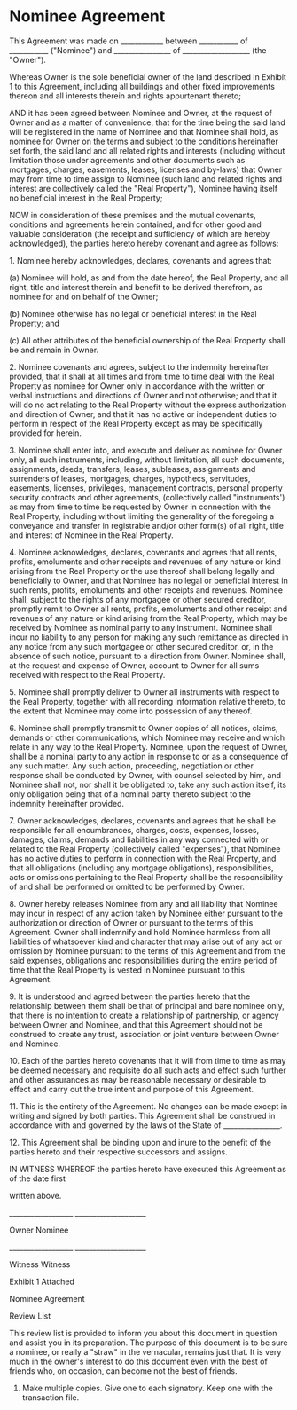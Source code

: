 # Nominee Agreement

This Agreement was made on \_\_\_\_\_\_\_\_\_\_\_\_ between
\_\_\_\_\_\_\_\_\_\_\_ of \_\_\_\_\_\_\_\_\_\_\_ (\"Nominee\") and
\_\_\_\_\_\_\_\_\_\_\_\_\_\_\_\_ of
\_\_\_\_\_\_\_\_\_\_\_\_\_\_\_\_\_\_\_ (the \"Owner\").

Whereas Owner is the sole beneficial owner of the land described in
Exhibit 1 to this Agreement, including all buildings and other fixed
improvements thereon and all interests therein and rights appurtenant
thereto;

AND it has been agreed between Nominee and Owner, at the request of
Owner and as a matter of convenience, that for the time being the said
land will be registered in the name of Nominee and that Nominee shall
hold, as nominee for Owner on the terms and subject to the conditions
hereinafter set forth, the said land and all related rights and
interests (including without limitation those under agreements and other
documents such as mortgages, charges, easements, leases, licenses and
by-laws) that Owner may from time to time assign to Nominee (such land
and related rights and interest are collectively called the \"Real
Property\"), Nominee having itself no beneficial interest in the Real
Property;

NOW in consideration of these premises and the mutual covenants,
conditions and agreements herein contained, and for other good and
valuable consideration (the receipt and sufficiency of which are hereby
acknowledged), the parties hereto hereby covenant and agree as follows:

1\. Nominee hereby acknowledges, declares, covenants and agrees that:

\(a\) Nominee will hold, as and from the date hereof, the Real Property,
and all right, title and interest therein and benefit to be derived
therefrom, as nominee for and on behalf of the Owner;

\(b\) Nominee otherwise has no legal or beneficial interest in the Real
Property; and

\(c\) All other attributes of the beneficial ownership of the Real
Property shall be and remain in Owner.

2\. Nominee covenants and agrees, subject to the indemnity hereinafter
provided, that it shall at all times and from time to time deal with the
Real Property as nominee for Owner only in accordance with the written
or verbal instructions and directions of Owner and not otherwise; and
that it will do no act relating to the Real Property without the express
authorization and direction of Owner, and that it has no active or
independent duties to perform in respect of the Real Property except as
may be specifically provided for herein.

3\. Nominee shall enter into, and execute and deliver as nominee for
Owner only, all such instruments, including, without limitation, all
such documents, assignments, deeds, transfers, leases, subleases,
assignments and surrenders of leases, mortgages, charges, hypothecs,
servitudes, easements, licenses, privileges, management contracts,
personal property security contracts and other agreements, (collectively
called \"instruments\') as may from time to time be requested by Owner
in connection with the Real Property, including without limiting the
generality of the foregoing a conveyance and transfer in registrable
and/or other form(s) of all right, title and interest of Nominee in the
Real Property.

4\. Nominee acknowledges, declares, covenants and agrees that all rents,
profits, emoluments and other receipts and revenues of any nature or
kind arising from the Real Property or the use thereof shall belong
legally and beneficially to Owner, and that Nominee has no legal or
beneficial interest in such rents, profits, emoluments and other
receipts and revenues. Nominee shall, subject to the rights of any
mortgagee or other secured creditor, promptly remit to Owner all rents,
profits, emoluments and other receipt and revenues of any nature or kind
arising from the Real Property, which may be received by Nominee as
nominal party to any instrument. Nominee shall incur no liability to any
person for making any such remittance as directed in any notice from any
such mortgagee or other secured creditor, or, in the absence of such
notice, pursuant to a direction from Owner. Nominee shall, at the
request and expense of Owner, account to Owner for all sums received
with respect to the Real Property.

5\. Nominee shall promptly deliver to Owner all instruments with respect
to the Real Property, together with all recording information relative
thereto, to the extent that Nominee may come into possession of any
thereof.

6\. Nominee shall promptly transmit to Owner copies of all notices,
claims, demands or other communications, which Nominee may receive and
which relate in any way to the Real Property. Nominee, upon the request
of Owner, shall be a nominal party to any action in response to or as a
consequence of any such matter. Any such action, proceeding, negotiation
or other response shall be conducted by Owner, with counsel selected by
him, and Nominee shall not, nor shall it be obligated to, take any such
action itself, its only obligation being that of a nominal party thereto
subject to the indemnity hereinafter provided.

7\. Owner acknowledges, declares, covenants and agrees that he shall be
responsible for all encumbrances, charges, costs, expenses, losses,
damages, claims, demands and liabilities in any way connected with or
related to the Real Property (collectively called \"expenses\"), that
Nominee has no active duties to perform in connection with the Real
Property, and that all obligations (including any mortgage obligations),
responsibilities, acts or omissions pertaining to the Real Property
shall be the responsibility of and shall be performed or omitted to be
performed by Owner.

8\. Owner hereby releases Nominee from any and all liability that
Nominee may incur in respect of any action taken by Nominee either
pursuant to the authorization or direction of Owner or pursuant to the
terms of this Agreement. Owner shall indemnify and hold Nominee harmless
from all liabilities of whatsoever kind and character that may arise out
of any act or omission by Nominee pursuant to the terms of this
Agreement and from the said expenses, obligations and responsibilities
during the entire period of time that the Real Property is vested in
Nominee pursuant to this Agreement.

9\. It is understood and agreed between the parties hereto that the
relationship between them shall be that of principal and bare nominee
only, that there is no intention to create a relationship of
partnership, or agency between Owner and Nominee, and that this
Agreement should not be construed to create any trust, association or
joint venture between Owner and Nominee.

10\. Each of the parties hereto covenants that it will from time to time
as may be deemed necessary and requisite do all such acts and effect
such further and other assurances as may be reasonable necessary or
desirable to effect and carry out the true intent and purpose of this
Agreement.

11\. This is the entirety of the Agreement. No changes can be made
except in writing and signed by both parties. This Agreement shall be
construed in accordance with and governed by the laws of the State of
\_\_\_\_\_\_\_\_\_\_\_\_\_\_\_\_.

12\. This Agreement shall be binding upon and inure to the benefit of
the parties hereto and their respective successors and assigns.

IN WITNESS WHEREOF the parties hereto have executed this Agreement as of
the date first

written above.

\_\_\_\_\_\_\_\_\_\_\_\_\_\_\_\_\_\_
\_\_\_\_\_\_\_\_\_\_\_\_\_\_\_\_\_\_\_\_

Owner Nominee

\_\_\_\_\_\_\_\_\_\_\_\_\_\_\_\_\_\_
\_\_\_\_\_\_\_\_\_\_\_\_\_\_\_\_\_\_\_\_

Witness Witness

Exhibit 1 Attached

Nominee Agreement

Review List

This review list is provided to inform you about this document in
question and assist you in its preparation. The purpose of this document
is to be sure a nominee, or really a "straw" in the vernacular, remains
just that. It is very much in the owner's interest to do this document
even with the best of friends who, on occasion, can become not the best
of friends.

1.  Make multiple copies. Give one to each signatory. Keep one with the
    transaction file.
